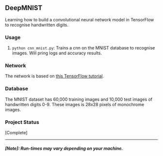 DeepMNIST
---
Learning how to build a convolutional neural network model in TensorFlow to
recognise handwritten digits.

### Usage

1. `python cnn_mnist.py`: Trains a cnn on the MNIST database to recognise images. Will pring logs and accuracy results. 


### Network

The network is based on [this TensorFlow tutorial](https://www.tensorflow.org/tutorials/layers).

### Database

The MNIST dataset has 60,000 training images and 10,000 test images of
handwritten digits 0-9. These images is 28x28 pixels of monochrome images.

### Project Status

[Complete]

-----
##### **[Note]:** Run-times may vary depending on your machine.

